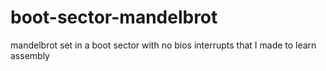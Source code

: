 # boot-sector-mandelbrot
mandelbrot set in a boot sector with no bios interrupts that I made to learn assembly
